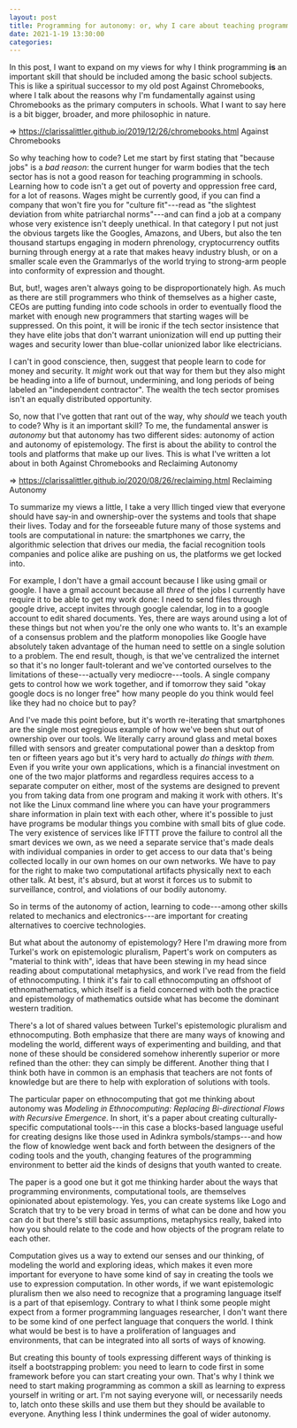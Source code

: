```yaml
---
layout: post
title: Programming for autonomy: or, why I care about teaching programming
date: 2021-1-19 13:30:00
categories: 
---
```


In this post, I want to expand on my views for why I think programming **is** an important skill that should be included among the basic school subjects. This is like a spiritual successor to my old post Against Chromebooks, where I talk about the reasons why I'm fundamentally against using Chromebooks as the primary computers in schools. What I want to say here is a bit bigger, broader, and more philosophic in nature.

=\> https://clarissalittler.github.io/2019/12/26/chromebooks.html Against Chromebooks

So why teaching how to code? Let me start by first stating that "because jobs" is a _bad reason_: the current hunger for warm bodies that the tech sector has is not a good reason for teaching programming in schools. Learning how to code isn't a get out of poverty and oppression free card, for a lot of reasons. Wages might be currently good, if you can find a company that won't fire you for "culture fit"---read as "the slightest deviation from white patriarchal norms"---and can find a job at a company whose very existence isn't deeply unethical. In that category I put not just the obvious targets like the Googles, Amazons, and Ubers, but also the ten thousand startups engaging in modern phrenology, cryptocurrency outfits burning through energy at a rate that makes heavy industry blush, or on a smaller scale even the Grammarlys of the world trying to strong-arm people into conformity of expression and thought.

But, but!, wages aren't always going to be disproportionately high. As much as there are still programmers who think of themselves as a higher caste, CEOs are putting funding into code schools in order to eventually flood the market with enough new programmers that starting wages will be suppressed. On this point, it will be ironic if the tech sector insistence that they have elite jobs that don't warrant unionization will end up putting their wages and security lower than blue-collar unionized labor like electricians.

I can't in good conscience, then, suggest that people learn to code for money and security. It _might_ work out that way for them but they also might be heading into a life of burnout, undermining, and long periods of being labeled an "independent contractor". The wealth the tech sector promises isn't an equally distributed opportunity. 

So, now that I've gotten that rant out of the way, why _should_ we teach youth to code? Why is it an important skill? To me, the fundamental answer is _autonomy_ but that autonomy has two different sides: autonomy of action and autonomy of epistemology. The first is about the ability to control the tools and platforms that make up our lives. This is what I've written a lot about in both Against Chromebooks and Reclaiming Autonomy

=\> https://clarissalittler.github.io/2020/08/26/reclaiming.html Reclaiming Autonomy

To summarize my views a little, I take a very Illich tinged view that everyone should have say-in and ownership-over the systems and tools that shape their lives. Today and for the forseeable future many of those systems and tools are computational in nature: the smartphones we carry, the algorithmic selection that drives our media, the facial recognition tools companies and police alike are pushing on us, the platforms we get locked into.

For example, I don't have a gmail account because I like using gmail or google. I have a gmail account because all _three_ of the jobs I currently have require it to be able to get my work done: I need to send files through google drive, accept invites through google calendar, log in to a google account to edit shared documents. Yes, there are ways around using a lot of these things but not when you're the only one who wants to. It's an example of a consensus problem and the platform monopolies like Google have absolutely taken advantage of the human need to settle on a single solution to a problem. The end result, though, is that we've centralized the internet so that it's no longer fault-tolerant and we've contorted ourselves to the limitations of these---actually very mediocre---tools. A single company gets to control how we work together, and if tomorrow they said "okay google docs is no longer free" how many people do you think would feel like they had no choice but to pay?

And I've made this point before, but it's worth re-iterating that smartphones are the single most egregious example of how we've been shut out of ownership over our tools. We literally carry around glass and metal boxes filled with sensors and greater computational power than a desktop from ten or fifteen years ago but it's very hard to actually _do things with them._ Even if you write your own applications, which is a financial investment on one of the two major platforms and regardless requires access to a separate computer on either, most of the systems are designed to prevent you from taking data from one program and making it work with others. It's not like the Linux command line where you can have your programmers share information in plain text with each other, where it's possible to just have programs be modular things you combine with small bits of glue code. The very existence of services like IFTTT prove the failure to control all the smart devices we own, as we need a separate service that's made deals with individual companies in order to get access to our data that's being collected locally in our own homes on our own networks. We have to pay for the right to make two computational artifacts physically next to each other talk. At best, it's absurd, but at worst it forces us to submit to surveillance, control, and violations of our bodily autonomy.

So in terms of the autonomy of action, learning to code---among other skills related to mechanics and electronics---are important for creating alternatives to coercive technologies. 

But what about the autonomy of epistemology? Here I'm drawing more from Turkel's work on epistemologic pluralism, Papert's work on computers as "material to think with", ideas that have been stewing in my head since reading about computational metaphysics, and work I've read from the field of ethnocomputing. I think it's fair to call ethnocomputing an offshoot of ethnomathematics, which itself is a field concerned with both the practice and epistemology of mathematics outside what has become the dominant western tradition. 

There's a lot of shared values between Turkel's epistemologic pluralism and ethnocomputing. Both emphasize that there are many ways of knowing and modeling the world, different ways of experimenting and building, and that none of these should be considered somehow inherently superior or more refined than the other: they can simply be different. Another thing that I think both have in common is an emphasis that teachers are not fonts of knowledge but are there to help with exploration of solutions with tools.

The particular paper on ethnocomputing that got me thinking about autonomy was _Modeling in Ethnocomputing: Replacing Bi-directional Flows with Recursive Emergence_. In short, it's a paper about creating culturally-specific computational tools---in this case a blocks-based language useful for creating designs like those used in Adinkra symbols/stamps---and how the flow of knowledge went back and forth between the designers of the coding tools and the youth, changing features of the programming environment to better aid the kinds of designs that youth wanted to create. 

The paper is a good one but it got me thinking harder about the ways that programming environments, computational tools, are themselves opinionated about epistemology. Yes, you can create systems like Logo and Scratch that try to be very broad in terms of what can be done and how you can do it but there's still basic assumptions, metaphysics really, baked into how you should relate to the code and how objects of the program relate to each other. 

Computation gives us a way to extend our senses and our thinking, of modeling the world and exploring ideas, which makes it even more important for everyone to have some kind of say in creating the tools we use to expression computation. In other words, if we want epistemologic pluralism then we also need to recognize that a programing language itself is a part of that episemlogy. Contrary to what I think some people might expect from a former programming languages researcher, I don't want there to be some kind of one perfect language that conquers the world. I think what would be best is to have a proliferation of languages and environments, that can be integrated into all sorts of ways of knowing. 

But creating this bounty of tools expressing different ways of thinking is itself a bootstrapping problem: you need to learn to code first in some framework before you can start creating your own. That's why I think we need to start making programming as common a skill as learning to express yourself in writing or art. I'm not saying everyone will, or necessarily needs to, latch onto these skills and use them but they should be available to everyone. Anything less I think undermines the goal of wider autonomy.



